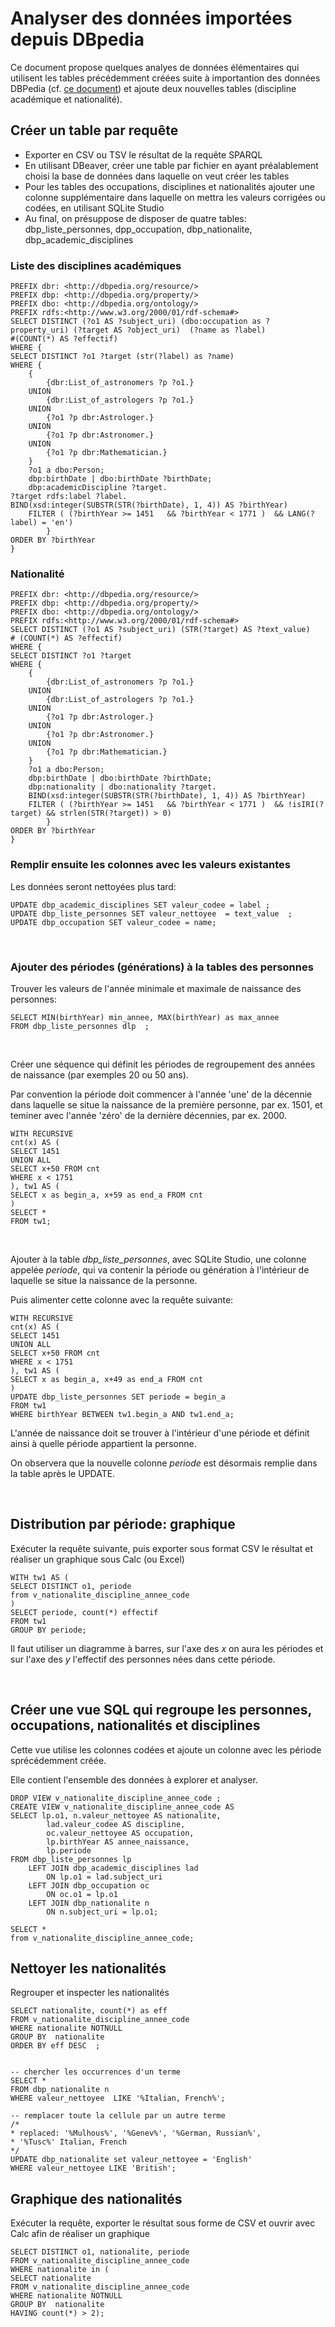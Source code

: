 # Analyser des données importées depuis DBpedia

Ce document propose quelques analyes de données élémentaires qui utilisent les tables précédemment créées suite à importantion des données DBPedia (cf. [ce document](./Importer_DBpedia_base_personnelle.md)) et ajoute deux nouvelles tables (discipline académique et nationalité).


## Créer un table par requête

* Exporter en CSV ou TSV le résultat de la requête SPARQL
* En utilisant DBeaver, créer une table par fichier en ayant préalablement choisi la base de données dans laquelle on veut créer les tables
* Pour les tables des occupations, disciplines et nationalités ajouter une colonne supplémentaire dans laquelle on mettra les valeurs corrigées ou codées, en utilisant SQLite Studio
* Au final, on présuppose de disposer de quatre tables: dbp_liste_personnes, dpp_occupation, dbp_nationalite, dbp_academic_disciplines




### Liste des disciplines académiques


    PREFIX dbr: <http://dbpedia.org/resource/>
    PREFIX dbp: <http://dbpedia.org/property/>
    PREFIX dbo: <http://dbpedia.org/ontology/>
    PREFIX rdfs:<http://www.w3.org/2000/01/rdf-schema#>
    SELECT DISTINCT (?o1 AS ?subject_uri) (dbo:occupation as ?property_uri) (?target AS ?object_uri)  (?name as ?label)
    #(COUNT(*) AS ?effectif) 
    WHERE {
    SELECT DISTINCT ?o1 ?target (str(?label) as ?name)
    WHERE { 
        {
            {dbr:List_of_astronomers ?p ?o1.}
        UNION
            {dbr:List_of_astrologers ?p ?o1.}
        UNION
            {?o1 ?p dbr:Astrologer.}
        UNION
            {?o1 ?p dbr:Astronomer.}
        UNION
            {?o1 ?p dbr:Mathematician.}
        }
        ?o1 a dbo:Person;
        dbp:birthDate | dbo:birthDate ?birthDate;
        dbp:academicDiscipline ?target.
    ?target rdfs:label ?label.
    BIND(xsd:integer(SUBSTR(STR(?birthDate), 1, 4)) AS ?birthYear)
        FILTER ( (?birthYear >= 1451   && ?birthYear < 1771 )  && LANG(?label) = 'en') 
            }
    ORDER BY ?birthYear
    }


### Nationalité

    PREFIX dbr: <http://dbpedia.org/resource/>
    PREFIX dbp: <http://dbpedia.org/property/>
    PREFIX dbo: <http://dbpedia.org/ontology/>
    PREFIX rdfs:<http://www.w3.org/2000/01/rdf-schema#>
    SELECT DISTINCT (?o1 AS ?subject_uri) (STR(?target) AS ?text_value) 
    # (COUNT(*) AS ?effectif) 
    WHERE {
    SELECT DISTINCT ?o1 ?target 
    WHERE { 
        {
            {dbr:List_of_astronomers ?p ?o1.}
        UNION
            {dbr:List_of_astrologers ?p ?o1.}
        UNION
            {?o1 ?p dbr:Astrologer.}
        UNION
            {?o1 ?p dbr:Astronomer.}
        UNION
            {?o1 ?p dbr:Mathematician.}
        }
        ?o1 a dbo:Person;
        dbp:birthDate | dbo:birthDate ?birthDate;
        dbp:nationality | dbo:nationality ?target.
        BIND(xsd:integer(SUBSTR(STR(?birthDate), 1, 4)) AS ?birthYear)
        FILTER ( (?birthYear >= 1451   && ?birthYear < 1771 )  && !isIRI(?target) && strlen(STR(?target)) > 0)
            }
    ORDER BY ?birthYear
    }




### Remplir ensuite les colonnes avec les valeurs existantes

Les données seront nettoyées plus tard:

    UPDATE dbp_academic_disciplines SET valeur_codee = label ;
    UPDATE dbp_liste_personnes SET valeur_nettoyee  = text_value  ;
    UPDATE dbp_occupation SET valeur_codee = name;


&nbsp;

### Ajouter des périodes (générations) à la tables des personnes

Trouver les valeurs de l'année minimale et maximale de naissance des personnes:

    SELECT MIN(birthYear) min_annee, MAX(birthYear) as max_annee  
    FROM dbp_liste_personnes dlp  ;

&nbsp;

Créer une séquence qui définit les périodes de regroupement des années de naissance (par exemples 20 ou 50 ans).

Par convention la période doit commencer à l'année 'une' de la décennie dans laquelle se situe la naissance de la première personne, par ex. 1501, et teminer avec l'année 'zéro' de la dernière décennies, par ex. 2000.

    WITH RECURSIVE
    cnt(x) AS (
    SELECT 1451
    UNION ALL
    SELECT x+50 FROM cnt
    WHERE x < 1751
    ), tw1 AS (
    SELECT x as begin_a, x+59 as end_a FROM cnt
    )
    SELECT * 
    FROM tw1;

&nbsp;    

Ajouter à la table _dbp_liste_personnes_, avec SQLite Studio, une colonne appelée _periode_, qui va contenir la période ou génération à l'intérieur de laquelle se situe la naissance de la personne.

Puis alimenter cette colonne avec la requête suivante:

    WITH RECURSIVE
    cnt(x) AS (
    SELECT 1451
    UNION ALL
    SELECT x+50 FROM cnt
    WHERE x < 1751
    ), tw1 AS (
    SELECT x as begin_a, x+49 as end_a FROM cnt
    )
    UPDATE dbp_liste_personnes SET periode = begin_a
    FROM tw1
    WHERE birthYear BETWEEN tw1.begin_a AND tw1.end_a;

L'année de naissance doit se trouver à l'intérieur d'une période et définit ainsi à quelle période appartient la personne.

On observera que la nouvelle colonne _periode_ est désormais remplie dans la table après le UPDATE.

&nbsp;

## Distribution par période: graphique

Exécuter la requête suivante, puis exporter sous format CSV le résultat et réaliser un graphique sous Calc (ou Excel)

    WITH tw1 AS (
    SELECT DISTINCT o1, periode
    from v_nationalite_discipline_annee_code
    )
    SELECT periode, count(*) effectif
    FROM tw1
    GROUP BY periode;

Il faut utiliser un diagramme à barres, sur l'axe des _x_ on aura les périodes et sur l'axe des _y_ l'effectif des personnes nées dans cette période.


&nbsp;



## Créer une vue SQL qui regroupe les personnes, occupations, nationalités et disciplines

Cette vue utilise les colonnes codées et ajoute un colonne avec les période sprécédemment créée.

Elle contient l'ensemble des données à explorer et analyser.


    DROP VIEW v_nationalite_discipline_annee_code ;
    CREATE VIEW v_nationalite_discipline_annee_code AS
    SELECT lp.o1, n.valeur_nettoyee AS nationalite, 
            lad.valeur_codee AS discipline,
            oc.valeur_nettoyee AS occupation,
            lp.birthYear AS annee_naissance,
            lp.periode
    FROM dbp_liste_personnes lp
        LEFT JOIN dbp_academic_disciplines lad 
            ON lp.o1 = lad.subject_uri
        LEFT JOIN dbp_occupation oc
            ON oc.o1 = lp.o1
        LEFT JOIN dbp_nationalite n 
            ON n.subject_uri = lp.o1; 

    SELECT *
    from v_nationalite_discipline_annee_code;




## Nettoyer les nationalités

Regrouper et inspecter les nationalités

    SELECT nationalite, count(*) as eff
    FROM v_nationalite_discipline_annee_code
    WHERE nationalite NOTNULL 
    GROUP BY  nationalite
    ORDER BY eff DESC  ; 


    -- chercher les occurrences d'un terme
    SELECT *
    FROM dbp_nationalite n 
    WHERE valeur_nettoyee  LIKE '%Italian, French%';

    -- remplacer toute la cellule par un autre terme
    /*
    * replaced: '%Mulhous%', '%Genev%', '%German, Russian%',
    * '%Tusc%' Italian, French
    */
    UPDATE dbp_nationalite set valeur_nettoyee = 'English'
    WHERE valeur_nettoyee LIKE 'British';


## Graphique des nationalités

Exécuter la requête, exporter le résultat sous forme de CSV et ouvrir avec Calc afin de réaliser un graphique

    SELECT DISTINCT o1, nationalite, periode
    FROM v_nationalite_discipline_annee_code
    WHERE nationalite in (
    SELECT nationalite
    FROM v_nationalite_discipline_annee_code
    WHERE nationalite NOTNULL 
    GROUP BY  nationalite
    HAVING count(*) > 2);
